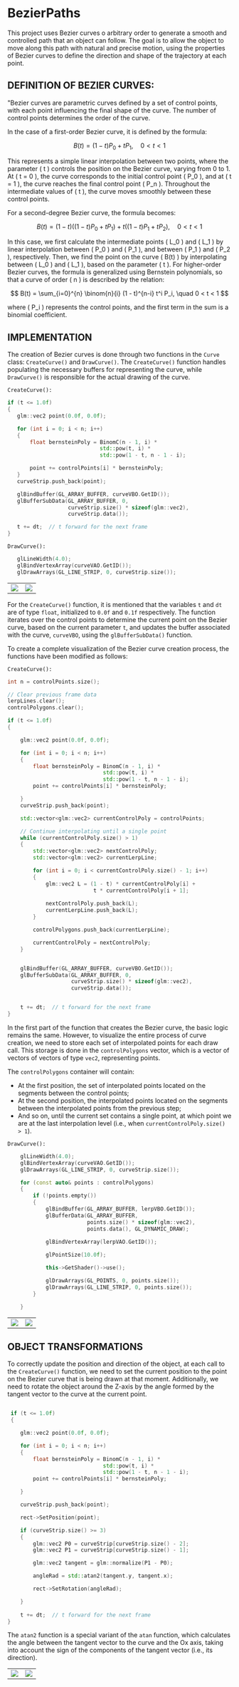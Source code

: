 # BezierPaths

This project uses Bezier curves o arbitrary order to generate a smooth and controlled path that an object can follow. The goal is to allow the object to move along this path with natural and precise motion, using the properties of Bezier curves to define the direction and shape of the trajectory at each point.


## DEFINITION OF BEZIER CURVES: 
"Bezier curves are parametric curves defined by a set of control points, with each point influencing the final shape of the curve. The number of control points determines the order of the curve.


In the case of a first-order Bezier curve, it is defined by the formula:

$$
B(t) = (1 - t) P_0 + t P_1 , \quad 0 < t < 1
$$

This represents a simple linear interpolation between two points, where the parameter \( t \) controls the position on the Bezier curve, varying from 0 to 1. At \( t = 0 \), the curve corresponds to the initial control point \( P_0 \), and at \( t = 1 \), the curve reaches the final control point \( P_n \). Throughout the intermediate values of \( t \), the curve moves smoothly between these control points.

For a second-degree Bezier curve, the formula becomes:

$$
B(t) = (1 - t) \left((1 - t) P_0 + t P_1 \right) + t \left((1 - t) P_1 + t P_2 \right), \quad 0 < t < 1
$$

In this case, we first calculate the intermediate points \( L_0 \) and \( L_1 \) by linear interpolation between \( P_0 \) and \( P_1 \), and between \( P_1 \) and \( P_2 \), respectively. Then, we find the point on the curve \( B(t) \) by interpolating between \( L_0 \) and \( L_1 \), based on the parameter \( t \). For higher-order Bezier curves, the formula is generalized using Bernstein polynomials, so that a curve of order \( n \) is described by the relation:

$$
B(t) = \sum_{i=0}^{n} \binom{n}{i} (1 - t)^{n-i} t^i P_i, \quad 0 < t < 1
$$

where \( P_i \) represents the control points, and the first term in the sum is a binomial coefficient.

## IMPLEMENTATION
The creation of Bezier curves is done through two functions in the `Curve` class: `CreateCurve()` and `DrawCurve()`. The `CreateCurve()` function handles populating the necessary buffers for representing the curve, while `DrawCurve()` is responsible for the actual drawing of the curve.


`CreateCurve():`
 ```cpp
if (t <= 1.0f)
{
    glm::vec2 point(0.0f, 0.0f);

    for (int i = 0; i < n; i++)
    {
        float bernsteinPoly = BinomC(n - 1, i) * 
                              std::pow(t, i) * 
                              std::pow(1 - t, n - 1 - i);

        point += controlPoints[i] * bernsteinPoly;
    }
    curveStrip.push_back(point);

    glBindBuffer(GL_ARRAY_BUFFER, curveVBO.GetID());
    glBufferSubData(GL_ARRAY_BUFFER, 0, 
                    curveStrip.size() * sizeof(glm::vec2), 
                    curveStrip.data());

    t += dt;  // t forward for the next frame
}
```

`DrawCurve():`
 ```cpp
    glLineWidth(4.0);
    glBindVertexArray(curveVAO.GetID());
    glDrawArrays(GL_LINE_STRIP, 0, curveStrip.size());
 ```

|  | |
|---|---|
|  ![](BezierPaths/Resources/BezierPaths2.gif) | ![](BezierPaths/Resources/bezierPic1.png) |




For the `CreateCurve()` function, it is mentioned that the variables `t` and `dt` are of type `float`, initialized to `0.0f` and `0.1f` respectively. The function iterates over the control points to determine the current point on the Bezier curve, based on the current parameter `t`, and updates the buffer associated with the curve, `curveVBO`, using the `glBufferSubData()` function.

To create a complete visualization of the Bezier curve creation process, the functions have been modified as follows:

`CreateCurve():`
 ```cpp
 int n = controlPoints.size();

 // Clear previous frame data
 lerpLines.clear();
 controlPolygons.clear();

 if (t <= 1.0f)
 {

     glm::vec2 point(0.0f, 0.0f);

     for (int i = 0; i < n; i++)
     {
         float bernsteinPoly = BinomC(n - 1, i) * 
                               std::pow(t, i) * 
                               std::pow(1 - t, n - 1 - i);
         point += controlPoints[i] * bernsteinPoly;

     }
     curveStrip.push_back(point);

     std::vector<glm::vec2> currentControlPoly = controlPoints;

     // Continue interpolating until a single point
     while (currentControlPoly.size() > 1)
     {
         std::vector<glm::vec2> nextControlPoly;  
         std::vector<glm::vec2> currentLerpLine; 

         for (int i = 0; i < currentControlPoly.size() - 1; i++)
         {
             glm::vec2 L = (1 - t) * currentControlPoly[i] + 
                            t * currentControlPoly[i + 1];
                            
             nextControlPoly.push_back(L);
             currentLerpLine.push_back(L);  
         }

         controlPolygons.push_back(currentLerpLine);

         currentControlPoly = nextControlPoly;
     }


     glBindBuffer(GL_ARRAY_BUFFER, curveVBO.GetID());
     glBufferSubData(GL_ARRAY_BUFFER, 0, 
                     curveStrip.size() * sizeof(glm::vec2), 
                     curveStrip.data());


     t += dt;  // t forward for the next frame
 }
 ```

 In the first part of the function that creates the Bezier curve, the basic logic remains the same. However, to visualize the entire process of curve creation, we need to store each set of interpolated points for each draw call. This storage is done in the `controlPolygons` vector, which is a vector of vectors of vectors of type `vec2`, representing points.

The `controlPolygons` container will contain:
- At the first position, the set of interpolated points located on the segments between the control points;
- At the second position, the interpolated points located on the segments between the interpolated points from the previous step;
- And so on, until the current set contains a single point, at which point we are at the last interpolation level (i.e., when `currentControlPoly.size() > 1`).


`DrawCurve():`
 ```cpp
     glLineWidth(4.0);
     glBindVertexArray(curveVAO.GetID());
     glDrawArrays(GL_LINE_STRIP, 0, curveStrip.size());

     for (const auto& points : controlPolygons)
     {
         if (!points.empty())
         {
             glBindBuffer(GL_ARRAY_BUFFER, lerpVBO.GetID());
             glBufferData(GL_ARRAY_BUFFER, 
                          points.size() * sizeof(glm::vec2), 
                          points.data(), GL_DYNAMIC_DRAW);

             glBindVertexArray(lerpVAO.GetID());
        
             glPointSize(10.0f);

             this->GetShader()->use();

             glDrawArrays(GL_POINTS, 0, points.size());
             glDrawArrays(GL_LINE_STRIP, 0, points.size());
         }

     }

 ```

|  | |
|---|---|
|  ![](BezierPaths/Resources/BezierPaths_1.gif) |![](BezierPaths/Resources/BezierPaths.gif)|



## OBJECT TRANSFORMATIONS
To correctly update the position and direction of the object, at each call to the `CreateCurve()` function, we need to set the current position to the point on the Bezier curve that is being drawn at that moment. Additionally, we need to rotate the object around the Z-axis by the angle formed by the tangent vector to the curve at the current point.

 ```cpp
 
  if (t <= 1.0f)
  {

     glm::vec2 point(0.0f, 0.0f);

     for (int i = 0; i < n; i++)
     {
         float bernsteinPoly = BinomC(n - 1, i) * 
                               std::pow(t, i) * 
                               std::pow(1 - t, n - 1 - i);
         point += controlPoints[i] * bernsteinPoly;

     }

     curveStrip.push_back(point);

     rect->SetPosition(point);

     if (curveStrip.size() >= 3)
     {
         glm::vec2 P0 = curveStrip[curveStrip.size() - 2];
         glm::vec2 P1 = curveStrip[curveStrip.size() - 1];

         glm::vec2 tangent = glm::normalize(P1 - P0);

         angleRad = std::atan2(tangent.y, tangent.x);

         rect->SetRotation(angleRad);

     }
     
     t += dt;  // t forward for the next frame
 }
 ```

The `atan2` function is a special variant of the `atan` function, which calculates the angle between the tangent vector to the curve and the Ox axis, taking into account the sign of the components of the tangent vector (i.e., its direction).


|  | |
|---|---|
|  ![](BezierPaths/Resources/BezierPathsRect1.gif) | ![](BezierPaths/Resources/BezierPathsRect2.gif) |


 